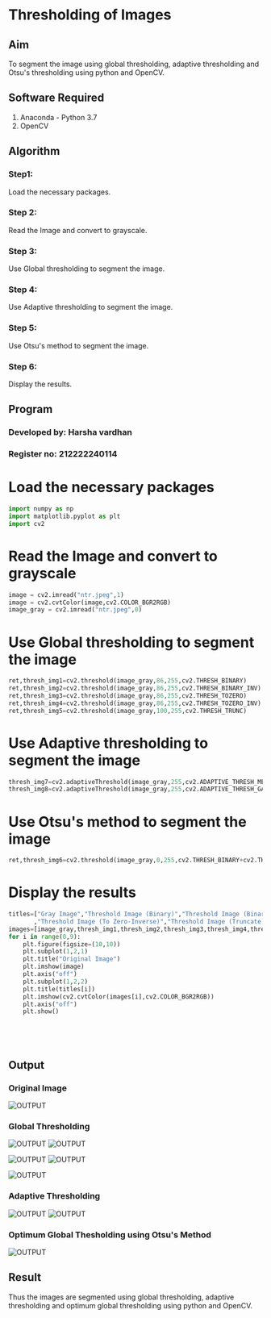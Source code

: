 # Thresholding of Images
## Aim
To segment the image using global thresholding, adaptive thresholding and Otsu's thresholding using python and OpenCV.

## Software Required
1. Anaconda - Python 3.7
2. OpenCV

## Algorithm

### Step1:
Load the necessary packages.

### Step 2:
Read the Image and convert to grayscale.

### Step 3:
Use Global thresholding to segment the image.

### Step 4:
Use Adaptive thresholding to segment the image.

### Step 5:
Use Otsu's method to segment the image.

### Step 6:
Display the results.



## Program

### Developed by: Harsha vardhan
### Register no: 212222240114
# Load the necessary packages
```python
import numpy as np
import matplotlib.pyplot as plt
import cv2


```
# Read the Image and convert to grayscale

```python
image = cv2.imread("ntr.jpeg",1)
image = cv2.cvtColor(image,cv2.COLOR_BGR2RGB)
image_gray = cv2.imread("ntr.jpeg",0)
```
# Use Global thresholding to segment the image
```python
ret,thresh_img1=cv2.threshold(image_gray,86,255,cv2.THRESH_BINARY)
ret,thresh_img2=cv2.threshold(image_gray,86,255,cv2.THRESH_BINARY_INV)
ret,thresh_img3=cv2.threshold(image_gray,86,255,cv2.THRESH_TOZERO)
ret,thresh_img4=cv2.threshold(image_gray,86,255,cv2.THRESH_TOZERO_INV)
ret,thresh_img5=cv2.threshold(image_gray,100,255,cv2.THRESH_TRUNC)

```
# Use Adaptive thresholding to segment the image

```python
thresh_img7=cv2.adaptiveThreshold(image_gray,255,cv2.ADAPTIVE_THRESH_MEAN_C,cv2.THRESH_BINARY,11,2)
thresh_img8=cv2.adaptiveThreshold(image_gray,255,cv2.ADAPTIVE_THRESH_GAUSSIAN_C,cv2.THRESH_BINARY,11,2)
```
# Use Otsu's method to segment the image 

```python
ret,thresh_img6=cv2.threshold(image_gray,0,255,cv2.THRESH_BINARY+cv2.THRESH_OTSU)
```
# Display the results

```python
titles=["Gray Image","Threshold Image (Binary)","Threshold Image (Binary Inverse)","Threshold Image (To Zero)"
       ,"Threshold Image (To Zero-Inverse)","Threshold Image (Truncate)","Otsu","Adaptive Threshold (Mean)","Adaptive Threshold (Gaussian)"]
images=[image_gray,thresh_img1,thresh_img2,thresh_img3,thresh_img4,thresh_img5,thresh_img6,thresh_img7,thresh_img8]
for i in range(0,9):
    plt.figure(figsize=(10,10))
    plt.subplot(1,2,1)
    plt.title("Original Image")
    plt.imshow(image)
    plt.axis("off")
    plt.subplot(1,2,2)
    plt.title(titles[i])
    plt.imshow(cv2.cvtColor(images[i],cv2.COLOR_BGR2RGB))
    plt.axis("off")
    plt.show()






```
## Output

### Original Image

![OUTPUT](/t-9.1.png)


### Global Thresholding

![OUTPUT](/t-9.2.1.png)
![OUTPUT](/t-9.2.2.png)

![OUTPUT](/t-9.2.3.png)
![OUTPUT](/t-9.2.4.png)

![OUTPUT](/t%209.2.5.png)

### Adaptive Thresholding
![OUTPUT](/t-3.png)
![OUTPUT](/t-9.4.1.png)


### Optimum Global Thesholding using Otsu's Method


![OUTPUT](/t.9.4.2.png)

## Result
Thus the images are segmented using global thresholding, adaptive thresholding and optimum global thresholding using python and OpenCV.


